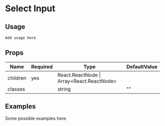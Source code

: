 # Select Input

## Usage

```
Add usage here
```

## Props

| Name     | Required | Type                                      | DefaultValue |
| -------- | -------- | ----------------------------------------- | ------------ |
| children | yes      | React.ReactNode \| Array<React.ReactNode> |              |
| classes  |          | string                                    | ""           |

## Examples

Some possible examples here.
